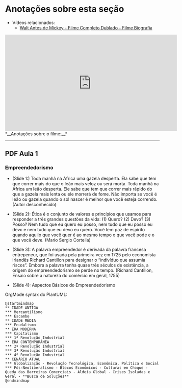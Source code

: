 # Anotações sobre esta seção

- Vídeos relacionados:
	- [Walt Antes de Mickey - Filme Completo Dublado - Filme Biografia](https://www.youtube.com/watch?v=qP1QJjwLpMQ&t=815s)
<iframe width="560" height="315" src="https://www.youtube.com/embed/qP1QJjwLpMQ?si=YCEcqY1wj1C8u763" title="YouTube video player" frameborder="0" allow="accelerometer; autoplay; clipboard-write; encrypted-media; gyroscope; picture-in-picture; web-share" allowfullscreen></iframe>
*__Anotações sobre o filme:__*



---
## PDF Aula 1

### Empreendedorismo

- (Slide 1:) Toda manhã na África uma gazela desperta. Ela sabe que tem que correr mais do que o leão mais veloz ou será morta. Toda manhã na África um leão desperta. Ele sabe que tem que correr mais rápido do que a gazela mais lenta ou ele morrerá de fome. Não importa se você é leão ou gazela quando o sol nascer é melhor que você esteja correndo. (Autor desconhecido)

- (Slide 2): Ética é o conjunto de valores e princípios que usamos para responder a três grandes questões da vida: (1) Quero? (2) Devo? (3) Posso? Nem tudo que eu quero eu posso, nem tudo que eu posso eu devo e nem tudo que eu devo eu quero. Você tem paz de espírito quando aquilo que você quer é ao mesmo tempo o que você pode e o que você deve. (Mario Sergio Cortella)

- (Slide 3): A palavra empreendedor é derivada da palavra francesa entrepeneur, que foi usada pela primeira vez em 1725 pelo economista irlandês Richard Cantillon para designar o “indivíduo que assumia riscos”. Embora a palavra tenha quase três séculos de existência, a origem do empreendedorismo se perde no tempo. (Richard Cantillon, Ensaio sobre a natureza do comércio em geral, 1755)

* (Slide 4): Aspectos Básicos do Empreendedorismo

OrgMode syntax do PlantUML:

```plantuml
@startmindmap
** IDADE ANTIGA
*** Mercantilismo
*** Escambo
** IDADE MÉDIA
*** Feudalismo
** ERA MODERNA
*** Capitalismo
*** 1ª Revolução Industrial
** ERA CONTEMPORÂNEA
*** 2ª Revolução Industrial
*** 3ª Revolução Industrial
*** 4ª Revolução Industrial
** CENÁRIO ATUAL
*** Globalização - Revolução Tecnológica, Econômica, Política e Social
*** Pós-Neoliberalismo - Blocos Econômicos - Culturas em Choque - Queda das Barreiras Comerciais - Aldeia Global - Crises Isoladas e Geral - **Busca de Soluções**
@endmindmap
```
